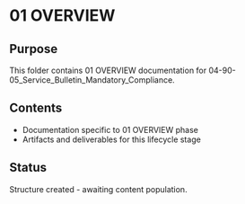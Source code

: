 # 01 OVERVIEW

## Purpose
This folder contains 01 OVERVIEW documentation for 04-90-05_Service_Bulletin_Mandatory_Compliance.

## Contents
- Documentation specific to 01 OVERVIEW phase
- Artifacts and deliverables for this lifecycle stage

## Status
Structure created - awaiting content population.
